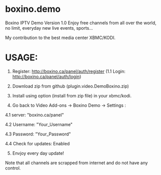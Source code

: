 # boxino.demo
Boxino IPTV Demo Version 1.0
Enjoy free channels from all over the world,
no limit, everyday new live events, sports...

My contribution to the best media center XBMC/KODI.

USAGE:
============

1. Register: http://boxino.ca/panel/auth/register
(1.1 Login: http://boxino.ca/panel/auth/login)

2. Download zip from github (plugin.video.DemoBoxino.zip)

3. Install using option (install from zip file) in your xbmc/kodi.

4. Go back to Video Add-ons -> Boxino Demo -> Settings :

4.1 server:   "boxino.ca/panel"

4.2 Username: "Your_Username"

4.3 Password: "Your_Password"

4.4 Check for updates: Enabled

5. Envjoy every day update!

Note that all channels are scrapped from internet and do not have any control.
